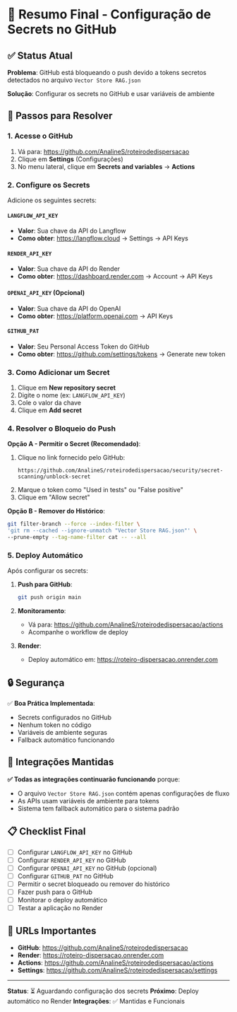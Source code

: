 # 🚀 Resumo Final - Configuração de Secrets no GitHub

## ✅ Status Atual

**Problema**: GitHub está bloqueando o push devido a tokens secretos detectados no arquivo `Vector Store RAG.json`

**Solução**: Configurar os secrets no GitHub e usar variáveis de ambiente

## 🔧 Passos para Resolver

### 1. Acesse o GitHub

1. Vá para: https://github.com/AnalineS/roteirodedispersacao
2. Clique em **Settings** (Configurações)
3. No menu lateral, clique em **Secrets and variables** → **Actions**

### 2. Configure os Secrets

Adicione os seguintes secrets:

#### `LANGFLOW_API_KEY`
- **Valor**: Sua chave da API do Langflow
- **Como obter**: https://langflow.cloud → Settings → API Keys

#### `RENDER_API_KEY`
- **Valor**: Sua chave da API do Render
- **Como obter**: https://dashboard.render.com → Account → API Keys

#### `OPENAI_API_KEY` (Opcional)
- **Valor**: Sua chave da API do OpenAI
- **Como obter**: https://platform.openai.com → API Keys

#### `GITHUB_PAT`
- **Valor**: Seu Personal Access Token do GitHub
- **Como obter**: https://github.com/settings/tokens → Generate new token

### 3. Como Adicionar um Secret

1. Clique em **New repository secret**
2. Digite o nome (ex: `LANGFLOW_API_KEY`)
3. Cole o valor da chave
4. Clique em **Add secret**

### 4. Resolver o Bloqueio do Push

**Opção A - Permitir o Secret (Recomendado)**:
1. Clique no link fornecido pelo GitHub:
   ```
   https://github.com/AnalineS/roteirodedispersacao/security/secret-scanning/unblock-secret
   ```
2. Marque o token como "Used in tests" ou "False positive"
3. Clique em "Allow secret"

**Opção B - Remover do Histórico**:
```bash
git filter-branch --force --index-filter \
'git rm --cached --ignore-unmatch "Vector Store RAG.json"' \
--prune-empty --tag-name-filter cat -- --all
```

### 5. Deploy Automático

Após configurar os secrets:

1. **Push para GitHub**:
   ```bash
   git push origin main
   ```

2. **Monitoramento**:
   - Vá para: https://github.com/AnalineS/roteirodedispersacao/actions
   - Acompanhe o workflow de deploy

3. **Render**:
   - Deploy automático em: https://roteiro-dispersacao.onrender.com

## 🔒 Segurança

✅ **Boa Prática Implementada**:
- Secrets configurados no GitHub
- Nenhum token no código
- Variáveis de ambiente seguras
- Fallback automático funcionando

## 🎯 Integrações Mantidas

**✅ Todas as integrações continuarão funcionando** porque:
- O arquivo `Vector Store RAG.json` contém apenas configurações de fluxo
- As APIs usam variáveis de ambiente para tokens
- Sistema tem fallback automático para o sistema padrão

## 📋 Checklist Final

- [ ] Configurar `LANGFLOW_API_KEY` no GitHub
- [ ] Configurar `RENDER_API_KEY` no GitHub
- [ ] Configurar `OPENAI_API_KEY` no GitHub (opcional)
- [ ] Configurar `GITHUB_PAT` no GitHub
- [ ] Permitir o secret bloqueado ou remover do histórico
- [ ] Fazer push para o GitHub
- [ ] Monitorar o deploy automático
- [ ] Testar a aplicação no Render

## 🚀 URLs Importantes

- **GitHub**: https://github.com/AnalineS/roteirodedispersacao
- **Render**: https://roteiro-dispersacao.onrender.com
- **Actions**: https://github.com/AnalineS/roteirodedispersacao/actions
- **Settings**: https://github.com/AnalineS/roteirodedispersacao/settings

---

**Status**: ⏳ Aguardando configuração dos secrets
**Próximo**: Deploy automático no Render
**Integrações**: ✅ Mantidas e Funcionais 